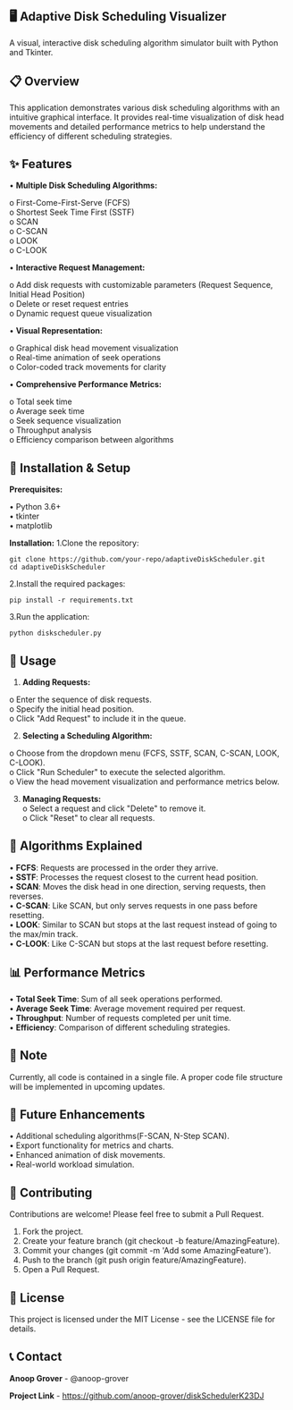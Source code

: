 
## **🖥️ Adaptive Disk Scheduling Visualizer**

A visual, interactive disk scheduling algorithm simulator built with Python and Tkinter.

## 📋 **Overview**

This application demonstrates various disk scheduling algorithms with an intuitive graphical interface. It provides real-time visualization of disk head movements and detailed performance metrics to help understand the efficiency of different scheduling strategies.
## ✨ **Features**

•	**Multiple Disk Scheduling Algorithms:**

o	First-Come-First-Serve (FCFS)  
o	Shortest Seek Time First (SSTF)  
o	SCAN  
o	C-SCAN  
o	LOOK  
o	C-LOOK  

•	**Interactive Request Management:**

o	Add disk requests with customizable parameters (Request Sequence, Initial Head Position)  
o	Delete or reset request entries  
o	Dynamic request queue visualization  

•	**Visual Representation:**

o	Graphical disk head movement visualization  
o	Real-time animation of seek operations  
o	Color-coded track movements for clarity  

•	**Comprehensive Performance Metrics:**

o	Total seek time  
o	Average seek time  
o	Seek sequence visualization  
o	Throughput analysis  
o	Efficiency comparison between algorithms


## **🚀 Installation & Setup**

**Prerequisites:**

•	Python 3.6+  
•	tkinter  
•	matplotlib

**Installation:**
1.Clone the repository:
    
    git clone https://github.com/your-repo/adaptiveDiskScheduler.git
    cd adaptiveDiskScheduler

2.Install the required packages:

    pip install -r requirements.txt
    
3.Run the application:

    python diskscheduler.py

## **🧙️ Usage**

1.	**Adding Requests:**

o	Enter the sequence of disk requests.  
o	Specify the initial head position.  
o	Click "Add Request" to include it in the queue.  

2.	**Selecting a Scheduling Algorithm:**

o	Choose from the dropdown menu (FCFS, SSTF, SCAN, C-SCAN, LOOK, C-LOOK).  
o	Click "Run Scheduler" to execute the selected algorithm.  
o	View the head movement visualization and performance metrics below.

3.	**Managing Requests:**  
o	Select a request and click "Delete" to remove it.  
o	Click "Reset" to clear all requests.

## **🧬 Algorithms Explained**

•	**FCFS**: Requests are processed in the order they arrive.  
•	**SSTF**: Processes the request closest to the current head position.  
•	**SCAN**: Moves the disk head in one direction, serving requests, then reverses.  
•	**C-SCAN**: Like SCAN, but only serves requests in one pass before resetting.  
•	**LOOK**: Similar to SCAN but stops at the last request instead of going to the max/min track.  
•	**C-LOOK**: Like C-SCAN but stops at the last request before resetting.


## **📊 Performance Metrics**

•	**Total Seek Time**: Sum of all seek operations performed.  
•	**Average Seek Time**: Average movement required per request.  
•	**Throughput**: Number of requests completed per unit time.  
•	**Efficiency**: Comparison of different scheduling strategies.


## **📜 Note**

Currently, all code is contained in a single file. A proper code file structure will be implemented in upcoming updates.
## **📜 Future Enhancements**

•	Additional scheduling algorithms(F-SCAN, N-Step SCAN).  
•	Export functionality for metrics and charts.  
•	Enhanced animation of disk movements.  
•	Real-world workload simulation.

## **🤝 Contributing**

Contributions are welcome! Please feel free to submit a Pull Request.  


1.	Fork the project.
2.	Create your feature branch (git checkout -b feature/AmazingFeature).
3.	Commit your changes (git commit -m 'Add some AmazingFeature').
4.	Push to the branch (git push origin feature/AmazingFeature).
5.	Open a Pull Request.

## **📜 License**

This project is licensed under the MIT License - see the LICENSE file for details.
## **📞 Contact**

**Anoop Grover** - @anoop-grover

**Project Link** - https://github.com/anoop-grover/diskSchedulerK23DJ
